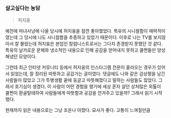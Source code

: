 ### 살고싶다는 농담

> 허지웅

예전에 마녀사냥에 나올 당시에 허지웅을 잠깐 좋아했었다. 특유의 시니컬함이 매력적이였는데 그 당시에 나도 시니컬함을 추종하고 있었기 때문이다. 이후로 나는 TV를 보지않아서 잘 몰랐는데 허지웅은 본업인 칼럼니스트로서는 그다지 존경받지 못했던 것 같다. 특유의 날카로운 문체와 냉소적인 내용으로 인해 공감을 얻어내지 못하고 쿨찐들만 양성해냈던 모양이다.

그런데 최근 인터넷 커뮤니티 등에서 허지웅의 인스타그램 전문이 올라오는 경우가 있어서 읽었는데, 잘 정리된 따뜻하고 공감가는 글이였다. 댓글에도 나와 같은 감상평을 남긴 사람들이 많았고 그가 투병생활 끝에 둥글고 따뜻해졌다고 말하는 사람들도 많았다. 그래서 호기심이 생겼다. 이 사람이 어떤 경험을 했기에 세상 혼자 살던 상처많은 외톨이 쿨찐이 환골탈태하여 사람들에게 따뜻함과 공감을 안겨주고 있을까? 그래서 읽기 시작했다.

현재까지 읽은 내용으로는 그냥 조온나 아팠다. 묘사가 좋다. 고통이 느껴질만큼